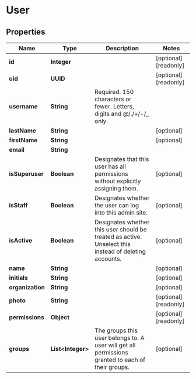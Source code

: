 

# User


## Properties

Name | Type | Description | Notes
------------ | ------------- | ------------- | -------------
**id** | **Integer** |  |  [optional] [readonly]
**uid** | **UUID** |  |  [optional] [readonly]
**username** | **String** | Required. 150 characters or fewer. Letters, digits and @/./+/-/_ only. | 
**lastName** | **String** |  |  [optional]
**firstName** | **String** |  |  [optional]
**email** | **String** |  | 
**isSuperuser** | **Boolean** | Designates that this user has all permissions without explicitly assigning them. |  [optional]
**isStaff** | **Boolean** | Designates whether the user can log into this admin site. |  [optional]
**isActive** | **Boolean** | Designates whether this user should be treated as active. Unselect this instead of deleting accounts. |  [optional]
**name** | **String** |  |  [optional]
**initials** | **String** |  |  [optional]
**organization** | **String** |  |  [optional]
**photo** | **String** |  |  [optional] [readonly]
**permissions** | **Object** |  |  [optional] [readonly]
**groups** | **List&lt;Integer&gt;** | The groups this user belongs to. A user will get all permissions granted to each of their groups. |  [optional]



